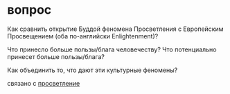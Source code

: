 # вопрос
Как сравнить открытие Буддой феномена Просветления с Европейским Просвещением (оба по-английски Enlightenment)?

Что принесло больше пользы/блага человечеству? Что потенциально принесет больше пользы/блага?

Как объединить то, что дают эти культурные феномены?

связано с [просветление](%D0%BF%D1%80%D0%BE%D1%81%D0%B2%D0%B5%D1%82%D0%BB%D0%B5%D0%BD%D0%B8%D0%B5)